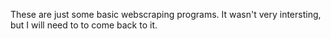 These are just some basic webscraping programs. 
It wasn't very intersting, but I will need to to come back to it.
